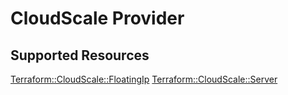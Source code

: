 # CloudScale Provider

## Supported Resources

[Terraform::CloudScale::FloatingIp](docs/providers/cloudscale/FloatingIp.md)
[Terraform::CloudScale::Server](docs/providers/cloudscale/Server.md)